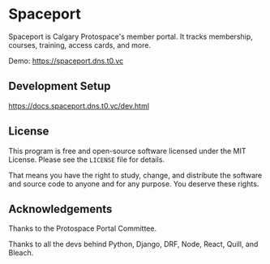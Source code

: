 # Spaceport

Spaceport is Calgary Protospace's member portal. It tracks membership, courses, training, access cards, and more.

Demo: https://spaceport.dns.t0.vc

## Development Setup

https://docs.spaceport.dns.t0.vc/dev.html

## License

This program is free and open-source software licensed under the MIT License. Please see the `LICENSE` file for details.

That means you have the right to study, change, and distribute the software and source code to anyone and for any purpose. You deserve these rights.

## Acknowledgements

Thanks to the Protospace Portal Committee.

Thanks to all the devs behind Python, Django, DRF, Node, React, Quill, and Bleach.
